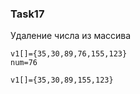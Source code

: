 ### Task17

Удаление числа из массива

```
v1[]={35,30,89,76,155,123}
num=76

v1[]={35,30,89,155,123}
```
